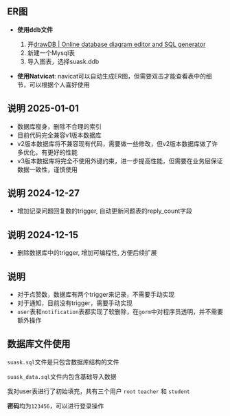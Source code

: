 ## ER图

* **使用ddb文件**

  1. 开[drawDB | Online database diagram editor and SQL generator](https://drawdb.vercel.app/)
  2. 新建一个Mysql表
  3. 导入图表，选择suask.ddb

* **使用Natvicat**: navicat可以自动生成ER图，但需要双击才能查看表中的细节，可以根据个人喜好使用

## 说明 2025-01-01
* 数据库瘦身，删除不合理的索引
* 目前代码完全兼容v1版本数据库
* v2版本数据库将不兼容现有代码，需要做一些修改，但v2版本数据库做了许多优化，有更好的性能
* v3版本数据库将完全不使用外键约束，进一步提高性能，但需要在业务层保证数据一致性，谨慎使用

## 说明 2024-12-27
* 增加记录问题回复数的trigger, 自动更新问题表的reply_count字段

## 说明 2024-12-15
* 删除数据库中的trigger, 增加可编程性, 方便后续扩展

## 说明

* 对于点赞数，数据库有两个trigger来记录，不需要手动实现
* 对于通知，目前没有trigger，需要手动实现
* `user`表和`notification`表都实现了软删除，在`gorm`中对程序员透明，并不需要额外操作

## 数据库文件使用

`suask.sql`文件是只包含数据库结构的文件

`suask_data.sql`文件内包含基础导入数据

我对user表进行了初始填充，共有三个用户 `root` `teacher` 和 `student`

**密码**均为`123456`，可以进行登录操作